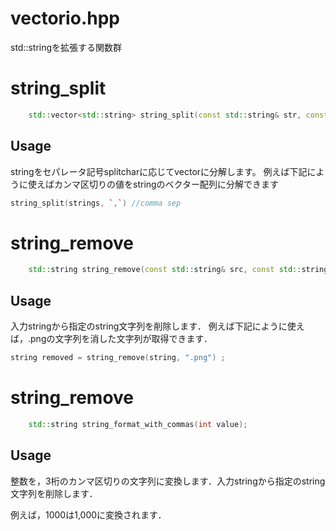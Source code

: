 vectorio.hpp
===================
std::stringを拡張する関数群

# string_split
```cpp
	std::vector<std::string> string_split(const std::string& str, const char splitchar);
```

## Usage
stringをセパレータ記号splitcharに応じてvectorに分解します。
例えば下記にように使えばカンマ区切りの値をstringのベクター配列に分解できます
```cpp
string_split(strings, `,`) //comma sep
```

# string_remove
```cpp
	std::string string_remove(const std::string& src, const std::string& toRemove);
```

## Usage
入力stringから指定のstring文字列を削除します．
例えば下記にように使えば，.pngの文字列を消した文字列が取得できます．
```cpp
string removed = string_remove(string, ".png") ;
```

# string_remove
```cpp
	std::string string_format_with_commas(int value);
```

## Usage
整数を，3桁のカンマ区切りの文字列に変換します．入力stringから指定のstring文字列を削除します．

例えば，1000は1,000に変換されます．



